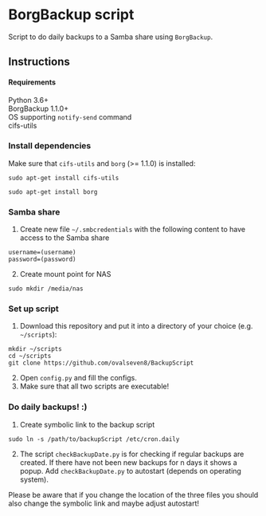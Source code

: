 # BorgBackup script

Script to do daily backups to a Samba share using `BorgBackup`.

## Instructions

#### Requirements
Python 3.6+<br />
BorgBackup 1.1.0+<br />
OS supporting `notify-send` command<br />
cifs-utils

### Install dependencies
Make sure that `cifs-utils` and `borg` (>= 1.1.0) is installed:
```
sudo apt-get install cifs-utils
```
```
sudo apt-get install borg
```

### Samba share
1. Create new file `~/.smbcredentials` with the following content to have
access to the Samba share
```
username=(username)
password=(password)
```
2. Create mount point for NAS
```
sudo mkdir /media/nas
```

### Set up script
1. Download this repository and put it into a directory of your choice (e.g. `~/scripts`):
```
mkdir ~/scripts
cd ~/scripts
git clone https://github.com/ovalseven8/BackupScript
```
2. Open `config.py` and fill the configs.
3. Make sure that all two scripts are executable!

### Do daily backups! :)
1. Create symbolic link to the backup script
```
sudo ln -s /path/to/backupScript /etc/cron.daily
```
2. The script `checkBackupDate.py` is for checking if regular backups are
created. If there have not been new backups for n days it shows a popup. Add
`checkBackupDate.py` to autostart (depends on operating system).

Please be aware that if you change the location of the three files you should
also change the symbolic link and maybe adjust autostart!
